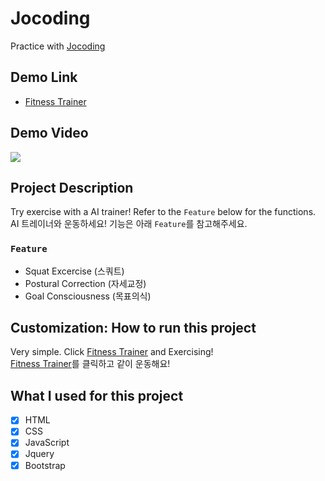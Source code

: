 # Jocoding
 Practice with [Jocoding](https://www.youtube.com/channel/UCQNE2JmbasNYbjGAcuBiRRg)

## Demo Link

- [Fitness Trainer](https://my-pose-model.netlify.app/)

## Demo Video

![](Fitness-Trainer_demo.gif)

## Project Description 

Try exercise with a AI trainer! Refer to the `Feature` below for the functions.  
AI 트레이너와 운동하세요! 기능은 아래 `Feature`를 참고해주세요.

### `Feature`

- Squat Excercise (스쿼트)
- Postural Correction (자세교정)
- Goal Consciousness (목표의식)

## Customization: How to run this project

Very simple. Click [Fitness Trainer](https://my-pose-model.netlify.app/) and Exercising!  
[Fitness Trainer](https://my-pose-model.netlify.app/)를 클릭하고 같이 운동해요!

## What I used for this project 

- [X] HTML
- [X] CSS
- [X] JavaScript
- [X] Jquery
- [X] Bootstrap
